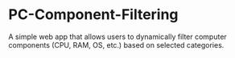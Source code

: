 # PC-Component-Filtering
A simple web app that allows users to dynamically filter computer components (CPU, RAM, OS, etc.) based on selected categories. 
